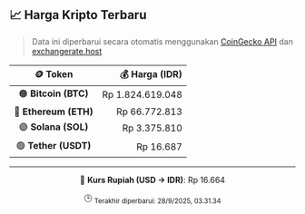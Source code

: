 

<!-- HARGA_KRIPTO -->
## 📈 Harga Kripto Terbaru

> Data ini diperbarui secara otomatis menggunakan [CoinGecko API](https://www.coingecko.com/) dan [exchangerate.host](https://exchangerate.host/)

<div align="center">

| 🪙 Token | 💰 Harga (IDR) |
|:------:|---------------:|
| 🟠 **Bitcoin (BTC)**   | Rp 1.824.619.048 |
| 🔵 **Ethereum (ETH)**  | Rp 66.772.813 |
| 🟣 **Solana (SOL)**    | Rp 3.375.810 |
| 🟢 **Tether (USDT)**   | Rp 16.687 |

---

💱 **Kurs Rupiah (USD → IDR)**: Rp 16.664

🕒 <sub>Terakhir diperbarui: 28/9/2025, 03.31.34</sub>

</div>
<!-- /HARGA_KRIPTO -->